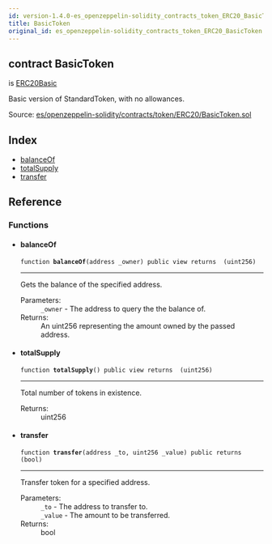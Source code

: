 ```yaml
---
id: version-1.4.0-es_openzeppelin-solidity_contracts_token_ERC20_BasicToken
title: BasicToken
original_id: es_openzeppelin-solidity_contracts_token_ERC20_BasicToken
---
```


<div class="contract-doc"><div class="contract"><h2 class="contract-header"><span class="contract-kind">contract</span> BasicToken</h2><p class="base-contracts"><span>is</span> <a href="es_openzeppelin-solidity_contracts_token_ERC20_ERC20Basic.html">ERC20Basic</a></p><p class="description">Basic version of StandardToken, with no allowances.</p><div class="source">Source: <a href="git+https://github.com/PolymathNetwork/polymath-core/blob/v1.4.0/contracts/es/openzeppelin-solidity/contracts/token/ERC20/BasicToken.sol" target="_blank">es/openzeppelin-solidity/contracts/token/ERC20/BasicToken.sol</a></div></div><div class="index"><h2>Index</h2><ul><li><a href="es_openzeppelin-solidity_contracts_token_ERC20_BasicToken.html#balanceOf">balanceOf</a></li><li><a href="es_openzeppelin-solidity_contracts_token_ERC20_BasicToken.html#totalSupply">totalSupply</a></li><li><a href="es_openzeppelin-solidity_contracts_token_ERC20_BasicToken.html#transfer">transfer</a></li></ul></div><div class="reference"><h2>Reference</h2><div class="functions"><h3>Functions</h3><ul><li><div class="item function"><span id="balanceOf" class="anchor-marker"></span><h4 class="name">balanceOf</h4><div class="body"><code class="signature">function <strong>balanceOf</strong><span>(address _owner) </span><span>public </span><span>view </span><span>returns  (uint256) </span></code><hr/><div class="description"><p>Gets the balance of the specified address.</p></div><dl><dt><span class="label-parameters">Parameters:</span></dt><dd><div><code>_owner</code> - The address to query the the balance of.</div></dd><dt><span class="label-return">Returns:</span></dt><dd>An uint256 representing the amount owned by the passed address.</dd></dl></div></div></li><li><div class="item function"><span id="totalSupply" class="anchor-marker"></span><h4 class="name">totalSupply</h4><div class="body"><code class="signature">function <strong>totalSupply</strong><span>() </span><span>public </span><span>view </span><span>returns  (uint256) </span></code><hr/><div class="description"><p>Total number of tokens in existence.</p></div><dl><dt><span class="label-return">Returns:</span></dt><dd>uint256</dd></dl></div></div></li><li><div class="item function"><span id="transfer" class="anchor-marker"></span><h4 class="name">transfer</h4><div class="body"><code class="signature">function <strong>transfer</strong><span>(address _to, uint256 _value) </span><span>public </span><span>returns  (bool) </span></code><hr/><div class="description"><p>Transfer token for a specified address.</p></div><dl><dt><span class="label-parameters">Parameters:</span></dt><dd><div><code>_to</code> - The address to transfer to.</div><div><code>_value</code> - The amount to be transferred.</div></dd><dt><span class="label-return">Returns:</span></dt><dd>bool</dd></dl></div></div></li></ul></div></div></div>
